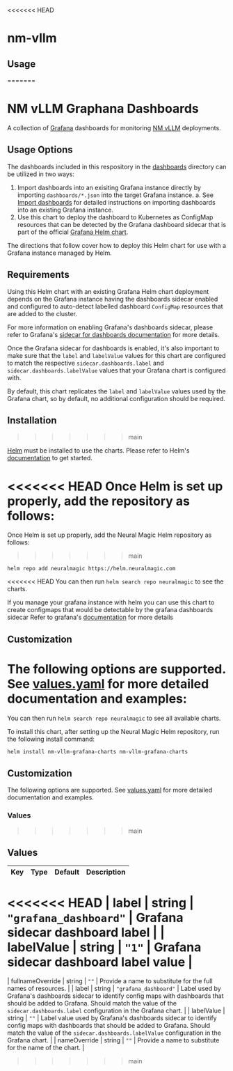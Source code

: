 <<<<<<< HEAD
# nm-vllm

## Usage
=======
# NM vLLM Graphana Dashboards

A collection of [Grafana](https://grafana.com/) dashboards for monitoring [NM
vLLM](https://github.com/neuralmagic/nm-vllm) deployments.

## Usage Options

The dashboards included in this respository in the [dashboards](/dashboards)
directory can be utilized in two ways:

1. Import dashboards into an exisiting Grafana instance directly by importing
   `dashboards/*.json` into the target Grafana instance.
   a. See [Import
   dashboards](https://grafana.com/docs/grafana/latest/dashboards/build-dashboards/import-dashboards/)
   for detailed instructions on importing dashboards into an existing Grafana
   instance.
2. Use this chart to deploy the dashboard to Kubernetes as ConfigMap resources
   that can be detected by the Grafana dashboard sidecar that is part of the
   official [Grafana Helm
   chart](https://github.com/grafana/helm-charts/tree/main/charts/grafana).

The directions that follow cover how to deploy this Helm chart for use with a
Grafana instance managed by Helm.

## Requirements

Using this Helm chart with an existing Grafana Helm chart deployment depends on
the Grafana instance having the dashboards sidecar enabled and configured to
auto-detect labelled dashboard `ConfigMap` resources that are added to the
cluster.

For more information on enabling Grafana's dashboards sidecar, please refer to
Grafana's [sidecar for dashboards
documentation](https://github.com/grafana/helm-charts/blob/main/charts/grafana/README.md#sidecar-for-dashboards)
for more details.

Once the Grafana sidecar for dashboards is enabled, it's also important to make
sure that the `label` and `labelValue` values for this chart are configured to
match the respective `sidecar.dashboards.label` and
`sidecar.dashboards.labelValue` values that your Grafana chart is configured
with.

By default, this chart replicates the `label` and `labelValue` values used by
the Grafana chart, so by default, no additional configuration should be
required.

## Installation
>>>>>>> main

[Helm](https://helm.sh) must be installed to use the charts.
Please refer to Helm's [documentation](https://helm.sh/docs/) to get started.

<<<<<<< HEAD
Once Helm is set up properly, add the repository as follows:
=======
Once Helm is set up properly, add the Neural Magic Helm repository as follows:
>>>>>>> main

```console
helm repo add neuralmagic https://helm.neuralmagic.com
```

<<<<<<< HEAD
You can then run `helm search repo neuralmagic` to see the charts.

If you manage your grafana instance with helm you can use this chart to create configmaps that would be detectable by the grafana dashboards sidecar
Refer to grafana's [documentation](https://github.com/grafana/helm-charts/blob/main/charts/grafana/README.md#sidecar-for-dashboards) for more details

## Customization
The following options are supported. See [values.yaml](/charts/nm-vllm-grafana-dashboards/values.yaml) for more detailed documentation and examples:
=======
You can then run `helm search repo neuralmagic` to see all available charts.

To install this chart, after setting up the Neural Magic Helm repository, run
the following install command:

```bash
helm install nm-vllm-grafana-charts nm-vllm-grafana-charts
```

## Customization

The following options are supported. See
[values.yaml](/charts/nm-vllm-grafana-dashboards/values.yaml) for more detailed
documentation and examples.

### Values
>>>>>>> main

## Values

| Key | Type | Default | Description |
|-----|------|---------|-------------|
<<<<<<< HEAD
| label | string | `"grafana_dashboard"` | Grafana sidecar dashboard label |
| labelValue | string | `"1"` | Grafana sidecar dashboard label value |
=======
| fullnameOverride | string | `""` | Provide a name to substitute for the full names of resources. |
| label | string | `"grafana_dashboard"` | Label used by Grafana's dashboards sidecar to identify config maps with dashboards that should be added to Grafana. Should match the value of the `sidecar.dashboards.label` configuration in the Grafana chart. |
| labelValue | string | `""` | Label value used by Grafana's dashboards sidecar to identify config maps with dashboards that should be added to Grafana. Should match the value of the `sidecar.dashboards.labelValue` configuration in the Grafana chart. |
| nameOverride | string | `""` | Provide a name to substitute for the name of the chart. |
>>>>>>> main
